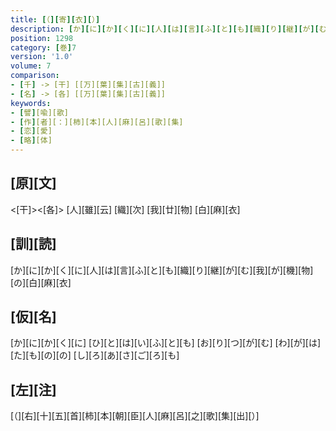 ```yaml
---
title: [（][寄][衣][）]
description: [か][に][か][く][に][人][は][言][ふ][と][も][織][り][継][が][む][我][が][機][物][の][白][麻][衣]
position: 1298
category: [巻]7
version: '1.0'
volume: 7
comparison:
- [千] -> [干] [[万][葉][集][古][義]]
- [名] -> [各] [[万][葉][集][古][義]]
keywords:
- [譬][喩][歌]
- [作][者][：][柿][本][人][麻][呂][歌][集]
- [恋][愛]
- [略][体]
---
```


## [原][文]

<[干]><[各]> [人][雖][云] [織][次] [我][廿][物] [白][麻][衣]

## [訓][読]

[か][に][か][く][に][人][は][言][ふ][と][も][織][り][継][が][む][我][が][機][物][の][白][麻][衣]

## [仮][名]

[か][に][か][く][に] [ひ][と][は][い][ふ][と][も] [お][り][つ][が][む] [わ][が][は][た][も][の][の] [し][ろ][あ][さ][ご][ろ][も]

## [左][注]

[（][右][十][五][首][柿][本][朝][臣][人][麻][呂][之][歌][集][出][）]

